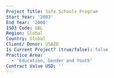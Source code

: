 ```yaml
---
Project Title: Safe Schools Program
Start Year: '2003'
End Year: '2008'
ISO3 Code: GBL
Region: Global
Country: Global
Client/ Donor: USAID
Is Current Project? (true/false): false
Practice Area:
  - 'Education, Gender and Youth'
Contract Value USD: ''
---
```

